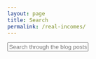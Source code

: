 ```yaml
---
layout: page
title: Search
permalink: /real-incomes/
---
```


<script src="https://cdnjs.cloudflare.com/ajax/libs/Chart.js/2.9.4/Chart.js"></script>

<script src="https://www.gstatic.com/charts/loader.js"></script>

<canvas id="myChart" style="width:100%;max-width:840px"></canvas>


<script src="{{ site.baseurl }}/assets/some-script-4.js" type="text/javascript"></script>


<script src="{{ site.baseurl }}/assets/some-script-3.js" type="text/javascript"></script>



<div id="search-container">
    <input type="text" id="search-input" placeholder="Search through the blog posts...">
    <ul id="results-container"></ul>
</div>

<script src="{{ site.baseurl }}/assets/simple-jekyll-search.min.js" type="text/javascript"></script>

<script>
    SimpleJekyllSearch({
    searchInput: document.getElementById('search-input'),
    resultsContainer: document.getElementById('results-container'),
    searchResultTemplate: '<div style="text-align: left !important;"><a href="{url}"><h1 style="text-align:left !important;">{title}</h1></a><span style="text-align:left !important;">{date}</span></div>',
    json: '{{ site.baseurl }}/search.json'
    });
</script>
